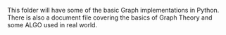 This folder will have some of the basic Graph implementations in Python.
There is also a document file covering the basics of Graph Theory and some ALGO used in real world.
